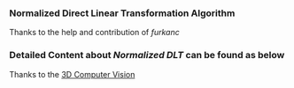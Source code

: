 ### Normalized Direct Linear Transformation Algorithm

Thanks to the help and contribution of *furkanc*

### Detailed Content about *Normalized DLT* can be found as below
Thanks to the [3D Computer Vision](https://www.youtube.com/watch?v=W8vgVoQdwAM&list=PLxg0CGqViygP47ERvqHw_v7FVnUovJeaz&index=8)

